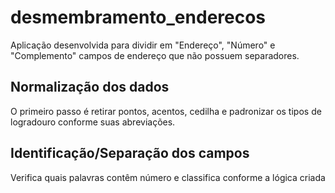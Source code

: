# desmembramento_enderecos

Aplicação desenvolvida para dividir em "Endereço", "Número" e "Complemento" campos de endereço que não possuem separadores.

## Normalização dos dados
O primeiro passo é retirar pontos, acentos, cedilha e padronizar os tipos de logradouro conforme suas abreviações.

## Identificação/Separação dos campos
Verifica quais palavras contêm número e classifica conforme a lógica criada
